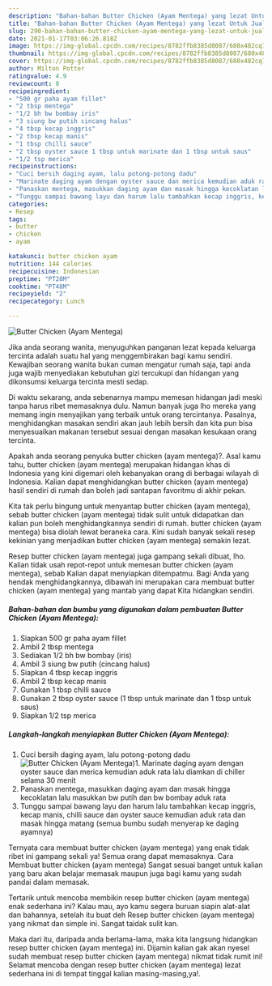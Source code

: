 ```yaml
---
description: "Bahan-bahan Butter Chicken (Ayam Mentega) yang lezat Untuk Jualan"
title: "Bahan-bahan Butter Chicken (Ayam Mentega) yang lezat Untuk Jualan"
slug: 290-bahan-bahan-butter-chicken-ayam-mentega-yang-lezat-untuk-jualan
date: 2021-01-17T03:06:26.818Z
image: https://img-global.cpcdn.com/recipes/8782ffb8385d8087/680x482cq70/butter-chicken-ayam-mentega-foto-resep-utama.jpg
thumbnail: https://img-global.cpcdn.com/recipes/8782ffb8385d8087/680x482cq70/butter-chicken-ayam-mentega-foto-resep-utama.jpg
cover: https://img-global.cpcdn.com/recipes/8782ffb8385d8087/680x482cq70/butter-chicken-ayam-mentega-foto-resep-utama.jpg
author: Milton Potter
ratingvalue: 4.9
reviewcount: 8
recipeingredient:
- "500 gr paha ayam fillet"
- "2 tbsp mentega"
- "1/2 bh bw bombay iris"
- "3 siung bw putih cincang halus"
- "4 tbsp kecap inggris"
- "2 tbsp kecap manis"
- "1 tbsp chilli sauce"
- "2 tbsp oyster sauce 1 tbsp untuk marinate dan 1 tbsp untuk saus"
- "1/2 tsp merica"
recipeinstructions:
- "Cuci bersih daging ayam, lalu potong-potong dadu"
- "Marinate daging ayam dengan oyster sauce dan merica kemudian aduk rata lalu diamkan di chiller selama 30 menit"
- "Panaskan mentega, masukkan daging ayam dan masak hingga kecoklatan lalu masukkan bw putih dan bw bombay aduk rata"
- "Tunggu sampai bawang layu dan harum lalu tambahkan kecap inggris, kecap manis, chilli sauce dan oyster sauce kemudian aduk rata dan masak hingga matang (semua bumbu sudah menyerap ke daging ayamnya)"
categories:
- Resep
tags:
- butter
- chicken
- ayam

katakunci: butter chicken ayam 
nutrition: 144 calories
recipecuisine: Indonesian
preptime: "PT28M"
cooktime: "PT48M"
recipeyield: "2"
recipecategory: Lunch

---
```



![Butter Chicken (Ayam Mentega)](https://img-global.cpcdn.com/recipes/8782ffb8385d8087/680x482cq70/butter-chicken-ayam-mentega-foto-resep-utama.jpg)

Jika anda seorang wanita, menyuguhkan panganan lezat kepada keluarga tercinta adalah suatu hal yang menggembirakan bagi kamu sendiri. Kewajiban seorang  wanita bukan cuman mengatur rumah saja, tapi anda juga wajib menyediakan kebutuhan gizi tercukupi dan hidangan yang dikonsumsi keluarga tercinta mesti sedap.

Di waktu  sekarang, anda sebenarnya mampu memesan hidangan jadi meski tanpa harus ribet memasaknya dulu. Namun banyak juga lho mereka yang memang ingin menyajikan yang terbaik untuk orang tercintanya. Pasalnya, menghidangkan masakan sendiri akan jauh lebih bersih dan kita pun bisa menyesuaikan makanan tersebut sesuai dengan masakan kesukaan orang tercinta. 



Apakah anda seorang penyuka butter chicken (ayam mentega)?. Asal kamu tahu, butter chicken (ayam mentega) merupakan hidangan khas di Indonesia yang kini digemari oleh kebanyakan orang di berbagai wilayah di Indonesia. Kalian dapat menghidangkan butter chicken (ayam mentega) hasil sendiri di rumah dan boleh jadi santapan favoritmu di akhir pekan.

Kita tak perlu bingung untuk menyantap butter chicken (ayam mentega), sebab butter chicken (ayam mentega) tidak sulit untuk didapatkan dan kalian pun boleh menghidangkannya sendiri di rumah. butter chicken (ayam mentega) bisa diolah lewat beraneka cara. Kini sudah banyak sekali resep kekinian yang menjadikan butter chicken (ayam mentega) semakin lezat.

Resep butter chicken (ayam mentega) juga gampang sekali dibuat, lho. Kalian tidak usah repot-repot untuk memesan butter chicken (ayam mentega), sebab Kalian dapat menyiapkan ditempatmu. Bagi Anda yang hendak menghidangkannya, dibawah ini merupakan cara membuat butter chicken (ayam mentega) yang mantab yang dapat Kita hidangkan sendiri.

<!--inarticleads1-->

##### Bahan-bahan dan bumbu yang digunakan dalam pembuatan Butter Chicken (Ayam Mentega):

1. Siapkan 500 gr paha ayam fillet
1. Ambil 2 tbsp mentega
1. Sediakan 1/2 bh bw bombay (iris)
1. Ambil 3 siung bw putih (cincang halus)
1. Siapkan 4 tbsp kecap inggris
1. Ambil 2 tbsp kecap manis
1. Gunakan 1 tbsp chilli sauce
1. Gunakan 2 tbsp oyster sauce (1 tbsp untuk marinate dan 1 tbsp untuk saus)
1. Siapkan 1/2 tsp merica




<!--inarticleads2-->

##### Langkah-langkah menyiapkan Butter Chicken (Ayam Mentega):

1. Cuci bersih daging ayam, lalu potong-potong dadu
<img src="https://img-global.cpcdn.com/steps/fa9da10a174b750a/160x128cq70/butter-chicken-ayam-mentega-langkah-memasak-1-foto.jpg" alt="Butter Chicken (Ayam Mentega)">1. Marinate daging ayam dengan oyster sauce dan merica kemudian aduk rata lalu diamkan di chiller selama 30 menit
1. Panaskan mentega, masukkan daging ayam dan masak hingga kecoklatan lalu masukkan bw putih dan bw bombay aduk rata
1. Tunggu sampai bawang layu dan harum lalu tambahkan kecap inggris, kecap manis, chilli sauce dan oyster sauce kemudian aduk rata dan masak hingga matang (semua bumbu sudah menyerap ke daging ayamnya)




Ternyata cara membuat butter chicken (ayam mentega) yang enak tidak ribet ini gampang sekali ya! Semua orang dapat memasaknya. Cara Membuat butter chicken (ayam mentega) Sangat sesuai banget untuk kalian yang baru akan belajar memasak maupun juga bagi kamu yang sudah pandai dalam memasak.

Tertarik untuk mencoba membikin resep butter chicken (ayam mentega) enak sederhana ini? Kalau mau, ayo kamu segera buruan siapin alat-alat dan bahannya, setelah itu buat deh Resep butter chicken (ayam mentega) yang nikmat dan simple ini. Sangat taidak sulit kan. 

Maka dari itu, daripada anda berlama-lama, maka kita langsung hidangkan resep butter chicken (ayam mentega) ini. Dijamin kalian gak akan nyesel sudah membuat resep butter chicken (ayam mentega) nikmat tidak rumit ini! Selamat mencoba dengan resep butter chicken (ayam mentega) lezat sederhana ini di tempat tinggal kalian masing-masing,ya!.

